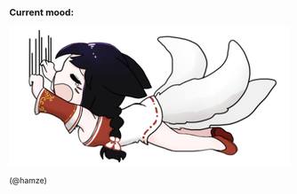 ### Current mood:

<!--
**Samega7Cattac/Samega7Cattac** is a ✨ _special_ ✨ repository because its `README.md` (this file) appears on your GitHub profile.

Here are some ideas to get you started:

- 🔭 I’m currently working on ...
- 🌱 I’m currently learning ...
- 👯 I’m looking to collaborate on ...
- 🤔 I’m looking for help with ...
- 💬 Ask me about ...
- 📫 How to reach me: ...
- 😄 Pronouns: ...
- ⚡ Fun fact: ...
-->
 ![mood](https://raw.githubusercontent.com/Samega7Cattac/Samega7Cattac/master/image.jpg)
 
 (@hamze)
